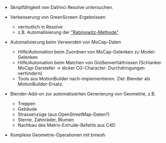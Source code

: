- Skriptfähigkeit von DaVinci Resolve untersuchen. 
- Verbesserung von GreenScreen-Ergebnissen
    - vermutlich in Resolve
    - z.B. Automatisierung der ["Rabinowitz-Methode"](https://www.youtube.com/watch?v=-UdeEEppEIA)

- Automatisierung beim Verwenden von MoCap-Daten
    - Hilfe/Automation beim Zuordnen von MoCap-Gelenken zu Model-Gelenken
    - Hilfe/Automation beim Matchen von Größenverhältnissen (Schlanker MoCap-Darsteller -> dicker CG-Character: Durchdringungen verhindern)
    - Tools aus MotionBuilder nach-implementieren. Ziel: Blender als MotionBuilder-Ersatz.

- Blender-Add-on zur automatisierten Generierung von Geometrie, z.B.
    - Treppen
    - Gebäude
    - Strassenzüge (aus OpenStreetMap-Daten?)
    - Sterne, Zahnräder, Blumen
    - Nachbau des Matrix-Extrude-Befehls aus C4D

- Komplexe Geometrie-Operationen mit bmesh
    
